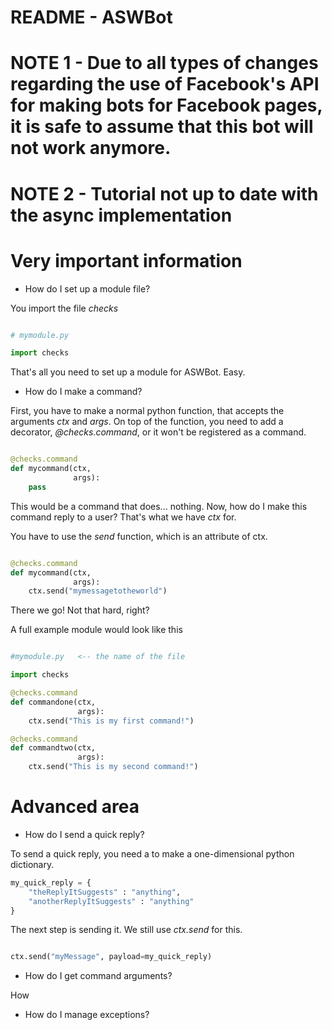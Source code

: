 # README - ASWBot
# NOTE 1 - Due to all types of changes regarding the use of Facebook's API for making bots for Facebook pages, it is safe to assume that this bot will not work anymore.
# NOTE 2 - Tutorial not up to date with the async implementation

# Very important information

- How do I set up a module file?

You import the file *checks*

```python

# mymodule.py

import checks

```

That's all you need to set up a module for ASWBot. Easy.

- How do I make a command?

First, you have to make a normal python function, that accepts the arguments
*ctx* and *args*. On top of the function, you need to add a decorator,
*@checks.command*, or it won't be registered as a command.

```python

@checks.command
def mycommand(ctx,
              args):
    pass
```

This would be a command that does... nothing.
Now, how do I make this command reply to a user? That's what we have *ctx* for.

You have to use the *send* function, which is an attribute of ctx.

```python

@checks.command
def mycommand(ctx,
              args):
    ctx.send("mymessagetotheworld")
```

There we go! Not that hard, right?

A full example module would look like this

```python

#mymodule.py   <-- the name of the file

import checks

@checks.command
def commandone(ctx,
               args):
    ctx.send("This is my first command!")

@checks.command
def commandtwo(ctx,
               args):
    ctx.send("This is my second command!")
```

# Advanced area

- How do I send a quick reply?

To send a quick reply, you need a to make a one-dimensional python dictionary.

```python
my_quick_reply = {
    "theReplyItSuggests" : "anything",
    "anotherReplyItSuggests" : "anything"
}
```

The next step is sending it. We still use *ctx.send* for this.

```python

ctx.send("myMessage", payload=my_quick_reply)

```

- How do I get command arguments?

How

- How do I manage exceptions?
